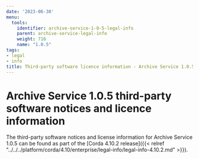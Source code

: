 ```yaml
---
date: '2023-06-30'
menu:
  tools:
    identifier: archive-service-1-0-5-legal-info
    parent: archive-service-legal-info
    weight: 716
    name: "1.0.5"
tags:
- legal
- info
title: Third-party software licence information - Archive Service 1.0.5
---
```


# Archive Service 1.0.5 third-party software notices and licence information

The third-party software notices and license information for Archive Service 1.0.5 can be found as part of the [Corda 4.10.2 release]({{< relref "../../../platform/corda/4.10/enterprise/legal-info/legal-info-4.10.2.md" >}}).